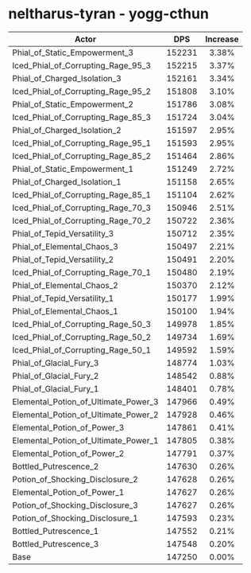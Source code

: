 # neltharus-tyran - yogg-cthun
| Actor | DPS | Increase |
|---|:---:|:---:|
|Phial_of_Static_Empowerment_3|152231|3.38%|
|Iced_Phial_of_Corrupting_Rage_95_3|152215|3.37%|
|Phial_of_Charged_Isolation_3|152161|3.34%|
|Iced_Phial_of_Corrupting_Rage_95_2|151808|3.10%|
|Phial_of_Static_Empowerment_2|151786|3.08%|
|Iced_Phial_of_Corrupting_Rage_85_3|151724|3.04%|
|Phial_of_Charged_Isolation_2|151597|2.95%|
|Iced_Phial_of_Corrupting_Rage_95_1|151593|2.95%|
|Iced_Phial_of_Corrupting_Rage_85_2|151464|2.86%|
|Phial_of_Static_Empowerment_1|151249|2.72%|
|Phial_of_Charged_Isolation_1|151158|2.65%|
|Iced_Phial_of_Corrupting_Rage_85_1|151104|2.62%|
|Iced_Phial_of_Corrupting_Rage_70_3|150946|2.51%|
|Iced_Phial_of_Corrupting_Rage_70_2|150722|2.36%|
|Phial_of_Tepid_Versatility_3|150712|2.35%|
|Phial_of_Elemental_Chaos_3|150497|2.21%|
|Phial_of_Tepid_Versatility_2|150491|2.20%|
|Iced_Phial_of_Corrupting_Rage_70_1|150480|2.19%|
|Phial_of_Elemental_Chaos_2|150370|2.12%|
|Phial_of_Tepid_Versatility_1|150177|1.99%|
|Phial_of_Elemental_Chaos_1|150100|1.94%|
|Iced_Phial_of_Corrupting_Rage_50_3|149978|1.85%|
|Iced_Phial_of_Corrupting_Rage_50_2|149734|1.69%|
|Iced_Phial_of_Corrupting_Rage_50_1|149592|1.59%|
|Phial_of_Glacial_Fury_3|148774|1.03%|
|Phial_of_Glacial_Fury_2|148542|0.88%|
|Phial_of_Glacial_Fury_1|148401|0.78%|
|Elemental_Potion_of_Ultimate_Power_3|147966|0.49%|
|Elemental_Potion_of_Ultimate_Power_2|147928|0.46%|
|Elemental_Potion_of_Power_3|147861|0.41%|
|Elemental_Potion_of_Ultimate_Power_1|147805|0.38%|
|Elemental_Potion_of_Power_2|147791|0.37%|
|Bottled_Putrescence_2|147630|0.26%|
|Potion_of_Shocking_Disclosure_2|147628|0.26%|
|Elemental_Potion_of_Power_1|147627|0.26%|
|Potion_of_Shocking_Disclosure_3|147627|0.26%|
|Potion_of_Shocking_Disclosure_1|147593|0.23%|
|Bottled_Putrescence_1|147552|0.21%|
|Bottled_Putrescence_3|147548|0.20%|
|Base|147250|0.00%|
